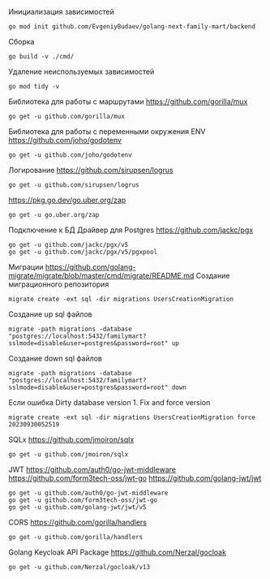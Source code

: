 Инициализация зависимостей
```
go mod init github.com/EvgeniyBudaev/golang-next-family-mart/backend
```

Сборка
```
go build -v ./cmd/
```

Удаление неиспользуемых зависимостей
```
go mod tidy -v
```

Библиотека для работы с маршрутами
https://github.com/gorilla/mux
```
go get -u github.com/gorilla/mux
```

Библиотека для работы с переменными окружения ENV
https://github.com/joho/godotenv
```
go get -u github.com/joho/godotenv
```

Логирование
https://github.com/sirupsen/logrus
```
go get -u github.com/sirupsen/logrus
```
https://pkg.go.dev/go.uber.org/zap
```
go get -u go.uber.org/zap 
```

Подключение к БД
Драйвер для Postgres
https://github.com/jackc/pgx
```
go get -u github.com/jackc/pgx/v5
go get -u github.com/jackc/pgx/v5/pgxpool
```

Миграции
https://github.com/golang-migrate/migrate/blob/master/cmd/migrate/README.md
Создание миграционного репозитория
```
migrate create -ext sql -dir migrations UsersCreationMigration
```
Создание up sql файлов
```
migrate -path migrations -database "postgres://localhost:5432/familymart?sslmode=disable&user=postgres&password=root" up
```
Создание down sql файлов
```
migrate -path migrations -database "postgres://localhost:5432/familymart?sslmode=disable&user=postgres&password=root" down
```
Если ошибка Dirty database version 1. Fix and force version
```
migrate create -ext sql -dir migrations UsersCreationMigration force 20230930052519
```

SQLx
https://github.com/jmoiron/sqlx
```
go get -u github.com/jmoiron/sqlx
```

JWT
https://github.com/auth0/go-jwt-middleware
https://github.com/form3tech-oss/jwt-go
https://github.com/golang-jwt/jwt
```
go get -u github.com/auth0/go-jwt-middleware
go get -u github.com/form3tech-oss/jwt-go
go get -u github.com/golang-jwt/jwt/v5
```

CORS
https://github.com/gorilla/handlers
```
go get -u github.com/gorilla/handlers
```

Golang Keycloak API Package
https://github.com/Nerzal/gocloak
```
go get -u github.com/Nerzal/gocloak/v13
```